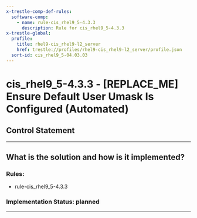 ```yaml
---
x-trestle-comp-def-rules:
  software-comp:
    - name: rule-cis_rhel9_5-4.3.3
      description: Rule for cis_rhel9_5-4.3.3
x-trestle-global:
  profile:
    title: rhel9-cis_rhel9-l2_server
    href: trestle://profiles/rhel9-cis_rhel9-l2_server/profile.json
  sort-id: cis_rhel9_5-04.03.03
---
```


# cis_rhel9_5-4.3.3 - \[REPLACE_ME\] Ensure Default User Umask Is Configured (Automated)

## Control Statement

______________________________________________________________________

## What is the solution and how is it implemented?

<!-- For implementation status enter one of: implemented, partial, planned, alternative, not-applicable -->

<!-- Note that the list of rules under ### Rules: is read-only and changes will not be captured after assembly to JSON -->

<!-- Add control implementation description here for control: cis_rhel9_5-4.3.3 -->

### Rules:

  - rule-cis_rhel9_5-4.3.3

### Implementation Status: planned

______________________________________________________________________
